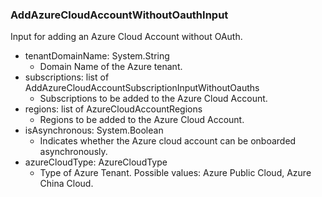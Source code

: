 ### AddAzureCloudAccountWithoutOauthInput
Input for adding an Azure Cloud Account without OAuth.

- tenantDomainName: System.String
  - Domain Name of the Azure tenant.
- subscriptions: list of AddAzureCloudAccountSubscriptionInputWithoutOauths
  - Subscriptions to be added to the Azure Cloud Account.
- regions: list of AzureCloudAccountRegions
  - Regions to be added to the Azure Cloud Account.
- isAsynchronous: System.Boolean
  - Indicates whether the Azure cloud account can be onboarded asynchronously.
- azureCloudType: AzureCloudType
  - Type of Azure Tenant. Possible values: Azure Public Cloud, Azure China Cloud.
